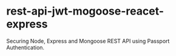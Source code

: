 # rest-api-jwt-mogoose-reacet-express
Securing Node, Express and Mongoose REST API using Passport Authentication. 
